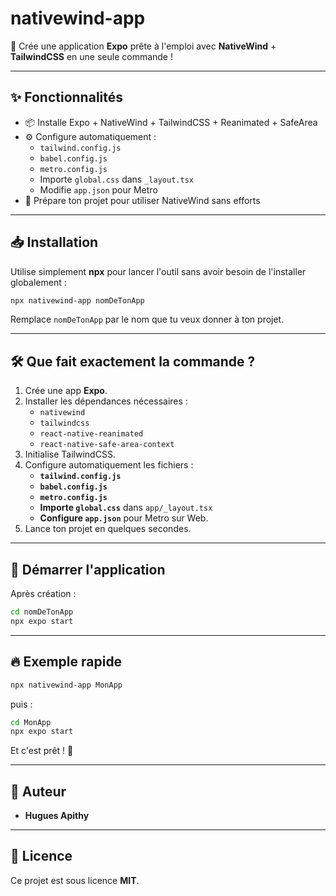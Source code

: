 
# nativewind-app

🚀 Crée une application **Expo** prête à l'emploi avec **NativeWind** + **TailwindCSS** en une seule commande !

---

## ✨ Fonctionnalités

- 📦 Installe Expo + NativeWind + TailwindCSS + Reanimated + SafeArea
- ⚙️ Configure automatiquement :
  - `tailwind.config.js`
  - `babel.config.js`
  - `metro.config.js`
  - Importe `global.css` dans `_layout.tsx`
  - Modifie `app.json` pour Metro
- 🎨 Prépare ton projet pour utiliser NativeWind sans efforts

---

## 📥 Installation

Utilise simplement **npx** pour lancer l'outil sans avoir besoin de l'installer globalement :

```bash
npx nativewind-app nomDeTonApp
```

Remplace `nomDeTonApp` par le nom que tu veux donner à ton projet.

---

## 🛠️ Que fait exactement la commande ?

1. Crée une app **Expo**.
2. Installer les dépendances nécessaires :
   - `nativewind`
   - `tailwindcss`
   - `react-native-reanimated`
   - `react-native-safe-area-context`
3. Initialise TailwindCSS.
4. Configure automatiquement les fichiers :
   - **`tailwind.config.js`**
   - **`babel.config.js`**
   - **`metro.config.js`**
   - **Importe `global.css`** dans `app/_layout.tsx`
   - **Configure `app.json`** pour Metro sur Web.
5. Lance ton projet en quelques secondes.

---

## 🚀 Démarrer l'application

Après création :

```bash
cd nomDeTonApp
npx expo start
```

---

## 🔥 Exemple rapide

```bash
npx nativewind-app MonApp
```

puis :

```bash
cd MonApp
npx expo start
```

Et c'est prêt ! 🎉

---

## 👤 Auteur

- **Hugues Apithy**

---

## 📄 Licence

Ce projet est sous licence **MIT**.

